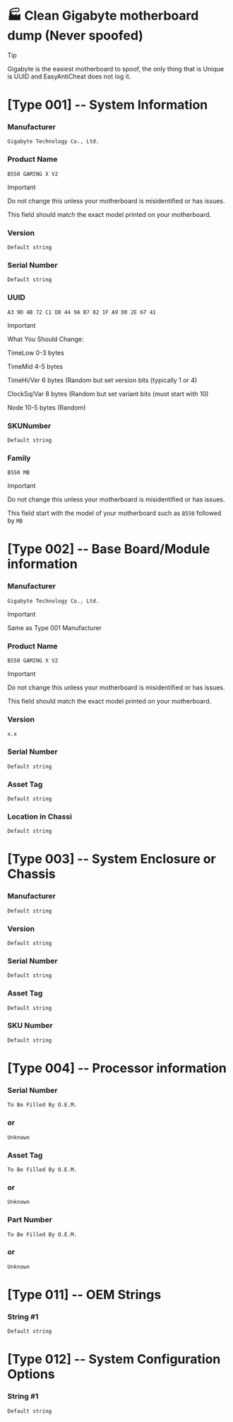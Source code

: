 # 🏭 Clean Gigabyte motherboard dump (Never spoofed)

> [!TIP]
> Gigabyte is the easiest motherboard to spoof, the only thing that is Unique is UUID and EasyAntiCheat does not log it.

# [Type 001] -- System Information

### Manufacturer    			
```
Gigabyte Technology Co., Ltd.
```

### Product Name    			
```
B550 GAMING X V2
```

> [!IMPORTANT]
> Do not change this unless your motherboard is misidentified or has issues.
> 
> This field should match the exact model printed on your motherboard.
       

### Version         			
```
Default string
```

### Serial Number   			
```
Default string
```

### UUID            			
```
A3 9D 4B 72 C1 D8 44 9A B7 82 1F A9 D0 2E 67 41
```

> [!IMPORTANT]
> What You Should Change:
> 
> TimeLow 0-3 bytes
> 
> TimeMid 4-5 bytes
> 
> TimeHi/Ver 6 bytes (Random but set version bits (typically 1 or 4)
> 
> ClockSq/Var 8 bytes (Random but set variant bits (must start with 10)
> 
> Node 10-5 bytes (Random)

### SKUNumber
```
Default string
```

### Family
```
B550 MB
```

> [!IMPORTANT]
> Do not change this unless your motherboard is misidentified or has issues.
> 
> This field start with the model of your motherboard such as `B550` followed by `MB`


# [Type 002] -- Base Board/Module information
### Manufacturer    			
```
Gigabyte Technology Co., Ltd.
```

> [!IMPORTANT]
> Same as Type 001 Manufacturer

### Product Name    			
```
B550 GAMING X V2
```

> [!IMPORTANT]
> Do not change this unless your motherboard is misidentified or has issues.
> 
> This field should match the exact model printed on your motherboard.

### Version         			
```
x.x
```

### Serial Number   			
```
Default string
```

### Asset Tag       			
```
Default string
```

### Location in Chassi          
```
Default string
```

# [Type 003] -- System Enclosure or Chassis
### Manufacturer       			
```
Default string
```

### Version          			
```
Default string
```

### Serial Number          		
```
Default string
```

### Asset Tag          			
```
Default string
```

### SKU Number					
```
Default string
```

# [Type 004] -- Processor information
### Serial Number				
```
To Be Filled By O.E.M.
```
### or
```
Unknown
```

### Asset Tag					
```
To Be Filled By O.E.M.
```
### or
```
Unknown
```

### Part Number					
```
To Be Filled By O.E.M.
```
### or
```
Unknown
```
							
# [Type 011] -- OEM Strings
### String #1					
```
Default string
```

# [Type 012] -- System Configuration Options
### String #1
```
Default string
```
